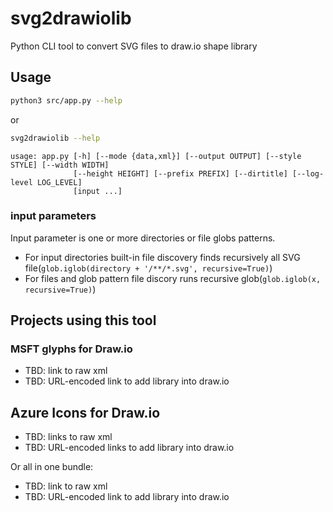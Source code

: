 # svg2drawiolib

Python CLI tool to convert SVG files to draw.io shape library

## Usage

```bash
python3 src/app.py --help
```

or

```bash
svg2drawiolib --help
```

```
usage: app.py [-h] [--mode {data,xml}] [--output OUTPUT] [--style STYLE] [--width WIDTH]
              [--height HEIGHT] [--prefix PREFIX] [--dirtitle] [--log-level LOG_LEVEL]
              [input ...]
```

### input parameters

Input parameter is one or more directories or file globs patterns.

* For input directories built-in file discovery finds recursively all SVG file(`glob.iglob(directory + '/**/*.svg', recursive=True)`)
* For files and glob pattern file discory runs recursive glob(`glob.iglob(x, recursive=True)`)

## Projects using this tool

### MSFT glyphs for Draw.io

* TBD: link to raw xml
* TBD: URL-encoded link to add library into draw.io

## Azure Icons for Draw.io

* TBD: links to raw xml
* TBD: URL-encoded links to add library into draw.io

Or all in one bundle:

* TBD: link to raw xml
* TBD: URL-encoded link to add library into draw.io
